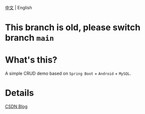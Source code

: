 [中文](https://github.com/2293736867/spring-boot-Android-Mysql/blob/old/README.md) | English

# This branch is old, please switch branch `main`

# What's this?
A simple CRUD demo based on `Spring Boot` + `Android` + `MySQL`.

# Details

[CSDN Blog](https://blog.csdn.net/qq_27525611/article/details/103250495)
